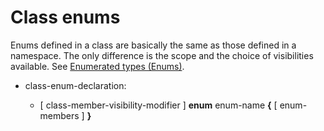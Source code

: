 

Class enums
===========

Enums defined in a class are basically the same as those defined in a namespace. The only difference is the scope and the choice of visibilities available. See [Enumerated types (Enums)](http://wiki.gnome.org/action/show/Projects/Vala/Manual/Export/Vala/Manual/Enumerated%20types%20%28Enums%29#).

-   class-enum-declaration:

    -   [ class-member-visibility-modifier ] **enum** enum-name **{** [ enum-members ] **}**
